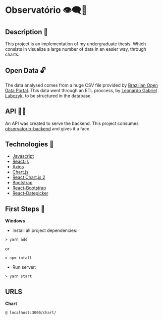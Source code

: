 # Observatório 👁‍🗨🎲

## Description 📜
This project is an implementation of my undergraduate thesis.
Which consists in visualize a large number of data in an easier way, through charts.

## Open Data 🔓
The data analysed comes from a huge CSV file provided by [Brazilian Open Data Portal](http://www.dados.gov.br). This data went through an ETL proccess, by [Leonardo Gabriel Lubczyk](https://github.com/kyrosx/observatorio_etl), to be structured in the database.

## API 👨‍💻
An API was created to serve the backend. This project consumes [observatorio-backend](https://github.com/oxyps/observatorio-backend) and gives it a face.

## Technologies 🧰
  - [Javascript](https://developer.mozilla.org/en-US/docs/Web/JavaScript)
  - [React.js](https://reactjs.org/docs/getting-started.html)
  - [Axios](https://github.com/axios/axios)
  - [Chart.js](https://www.chartjs.org/docs/latest/)
  - [React Chart.js 2](https://github.com/jerairrest/react-chartjs-2)
  - [Bootstrap](https://getbootstrap.com/docs/4.5/getting-started/introduction/)
  - [React-Bootstrap](https://react-bootstrap.github.io)
  - [React-Datepicker](https://reactdatepicker.com)

## First Steps 🧭

**Windows**
- Install all project dependencies:
``` shell
> yarn add
```
or
```
> npm intall
```

- Run server:
``` shell
> yarn start
```

## URLS

**Chart**
``` browser
@ localhost:3000/chart/
```
